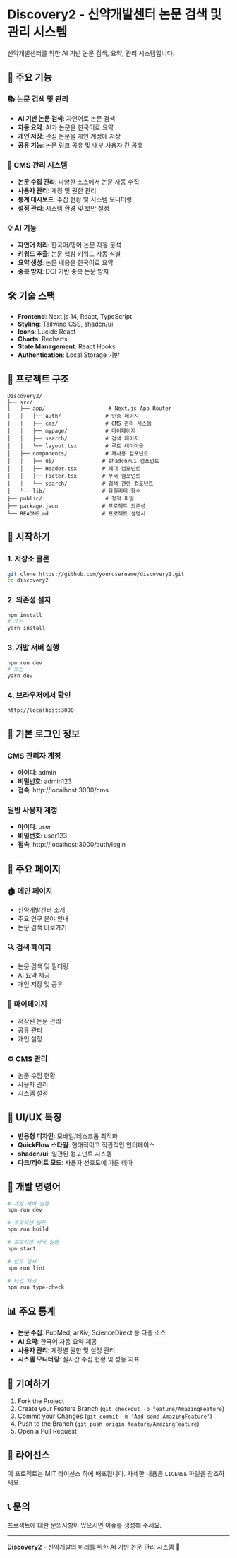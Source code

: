 # Discovery2 - 신약개발센터 논문 검색 및 관리 시스템

신약개발센터를 위한 AI 기반 논문 검색, 요약, 관리 시스템입니다.

## 🚀 주요 기능

### 📚 논문 검색 및 관리
- **AI 기반 논문 검색**: 자연어로 논문 검색
- **자동 요약**: AI가 논문을 한국어로 요약
- **개인 저장**: 관심 논문을 개인 계정에 저장
- **공유 기능**: 논문 링크 공유 및 내부 사용자 간 공유

### 🎯 CMS 관리 시스템
- **논문 수집 관리**: 다양한 소스에서 논문 자동 수집
- **사용자 관리**: 계정 및 권한 관리
- **통계 대시보드**: 수집 현황 및 시스템 모니터링
- **설정 관리**: 시스템 환경 및 보안 설정

### 💡 AI 기능
- **자연어 처리**: 한국어/영어 논문 자동 분석
- **키워드 추출**: 논문 핵심 키워드 자동 식별
- **요약 생성**: 논문 내용을 한국어로 요약
- **중복 방지**: DOI 기반 중복 논문 방지

## 🛠️ 기술 스택

- **Frontend**: Next.js 14, React, TypeScript
- **Styling**: Tailwind CSS, shadcn/ui
- **Icons**: Lucide React
- **Charts**: Recharts
- **State Management**: React Hooks
- **Authentication**: Local Storage 기반

## 📁 프로젝트 구조

```
Discovery2/
├── src/
│   ├── app/                    # Next.js App Router
│   │   ├── auth/              # 인증 페이지
│   │   ├── cms/               # CMS 관리 시스템
│   │   ├── mypage/            # 마이페이지
│   │   ├── search/            # 검색 페이지
│   │   └── layout.tsx         # 루트 레이아웃
│   ├── components/            # 재사용 컴포넌트
│   │   ├── ui/               # shadcn/ui 컴포넌트
│   │   ├── Header.tsx        # 헤더 컴포넌트
│   │   ├── Footer.tsx        # 푸터 컴포넌트
│   │   └── search/           # 검색 관련 컴포넌트
│   └── lib/                  # 유틸리티 함수
├── public/                    # 정적 파일
├── package.json              # 프로젝트 의존성
└── README.md                 # 프로젝트 설명서
```

## 🚀 시작하기

### 1. 저장소 클론
```bash
git clone https://github.com/yourusername/discovery2.git
cd discovery2
```

### 2. 의존성 설치
```bash
npm install
# 또는
yarn install
```

### 3. 개발 서버 실행
```bash
npm run dev
# 또는
yarn dev
```

### 4. 브라우저에서 확인
```
http://localhost:3000
```

## 🔐 기본 로그인 정보

### CMS 관리자 계정
- **아이디**: admin
- **비밀번호**: admin123
- **접속**: http://localhost:3000/cms

### 일반 사용자 계정
- **아이디**: user
- **비밀번호**: user123
- **접속**: http://localhost:3000/auth/login

## 📱 주요 페이지

### 🏠 메인 페이지
- 신약개발센터 소개
- 주요 연구 분야 안내
- 논문 검색 바로가기

### 🔍 검색 페이지
- 논문 검색 및 필터링
- AI 요약 제공
- 개인 저장 및 공유

### 👤 마이페이지
- 저장된 논문 관리
- 공유 관리
- 개인 설정

### ⚙️ CMS 관리
- 논문 수집 현황
- 사용자 관리
- 시스템 설정

## 🎨 UI/UX 특징

- **반응형 디자인**: 모바일/데스크톱 최적화
- **QuickFlow 스타일**: 현대적이고 직관적인 인터페이스
- **shadcn/ui**: 일관된 컴포넌트 시스템
- **다크/라이트 모드**: 사용자 선호도에 따른 테마

## 🔧 개발 명령어

```bash
# 개발 서버 실행
npm run dev

# 프로덕션 빌드
npm run build

# 프로덕션 서버 실행
npm start

# 린트 검사
npm run lint

# 타입 체크
npm run type-check
```

## 📊 주요 통계

- **논문 수집**: PubMed, arXiv, ScienceDirect 등 다중 소스
- **AI 요약**: 한국어 자동 요약 제공
- **사용자 관리**: 계정별 권한 및 설정 관리
- **시스템 모니터링**: 실시간 수집 현황 및 성능 지표

## 🤝 기여하기

1. Fork the Project
2. Create your Feature Branch (`git checkout -b feature/AmazingFeature`)
3. Commit your Changes (`git commit -m 'Add some AmazingFeature'`)
4. Push to the Branch (`git push origin feature/AmazingFeature`)
5. Open a Pull Request

## 📄 라이선스

이 프로젝트는 MIT 라이선스 하에 배포됩니다. 자세한 내용은 `LICENSE` 파일을 참조하세요.

## 📞 문의

프로젝트에 대한 문의사항이 있으시면 이슈를 생성해 주세요.

---

**Discovery2** - 신약개발의 미래를 위한 AI 기반 논문 관리 시스템 🚀 